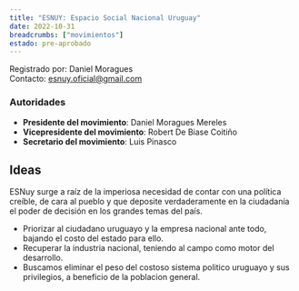 ```yaml
---
title: "ESNUY: Espacio Social Nacional Uruguay"
date: 2022-10-31
breadcrumbs: ["movimientos"]
estado: pre-aprobado
---
```


Registrado por: Daniel Moragues<br>
Contacto: [esnuy.oficial@gmail.com](mailto:esnuy.oficial@gmail.com)

### Autoridades
 - **Presidente del movimiento**: Daniel Moragues Mereles
 - **Vicepresidente del movimiento**: Robert De Biase Coitiño
 - **Secretario del movimiento**: Luis Pinasco

## Ideas
ESNuy surge a raíz de la imperiosa necesidad de contar con una política creíble, de cara al pueblo y que deposite verdaderamente en la ciudadanía el poder de decisión en los grandes temas del país.

 - Priorizar al ciudadano uruguayo y la empresa nacional ante todo, bajando el costo del estado para ello.
 - Recuperar la industria nacional, teniendo al campo como motor del desarrollo.
 - Buscamos eliminar el peso del costoso sistema politico uruguayo y sus privilegios, a beneficio de la poblacion general.
